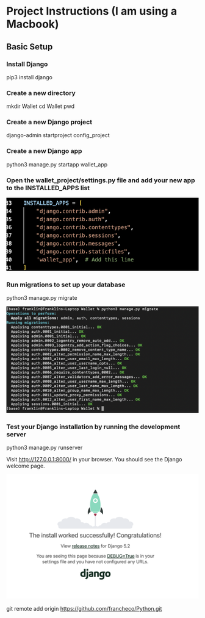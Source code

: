 
# Project Instructions (I am using a Macbook)

## Basic Setup

### Install Django 

pip3 install django

### Create a new directory

mkdir Wallet
cd Wallet 
pwd

### Create a new Django project

django-admin startproject config_project

### Create a new Django app

python3 manage.py startapp wallet_app

### Open the wallet_project/settings.py file and add your new app to the INSTALLED_APPS list

![alt text](image.png)

### Run migrations to set up your database

python3 manage.py migrate

![alt text](image-1.png)

### Test your Django installation by running the development server

python3 manage.py runserver

Visit http://127.0.0.1:8000/ in your browser. You should see the Django welcome page.

![alt text](image-2.png)

 git remote add origin https://github.com/francheco/Python.git

 




